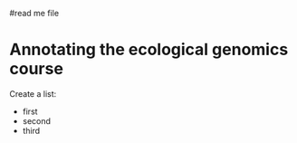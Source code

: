 #read me file 

# Annotating the ecological genomics course

Create a list:

* first   
* second      
* third      
